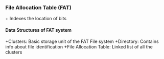<h3>File Allocation Table (FAT)</h3>
	+ Indexes the location of bits
	<h4>Data Structures of FAT system</h4>
		+Clusters: Basic storage unit of the FAT File system
		+Directory: Contains info about file identification
		+File Allocation Table: Linked list of all the clusters